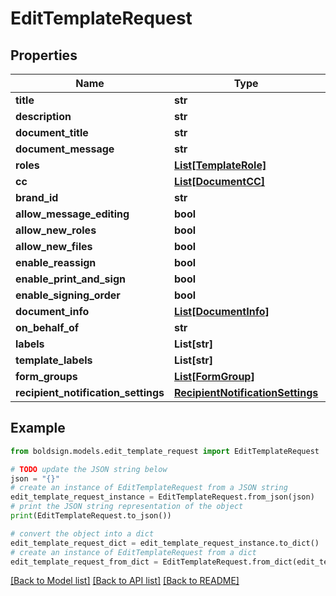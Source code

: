 # EditTemplateRequest


## Properties

Name | Type | Description | Notes
------------ | ------------- | ------------- | -------------
**title** | **str** |  | [optional] 
**description** | **str** |  | [optional] 
**document_title** | **str** |  | [optional] 
**document_message** | **str** |  | [optional] 
**roles** | [**List[TemplateRole]**](TemplateRole.md) |  | [optional] 
**cc** | [**List[DocumentCC]**](DocumentCC.md) |  | [optional] 
**brand_id** | **str** |  | [optional] 
**allow_message_editing** | **bool** |  | [optional] 
**allow_new_roles** | **bool** |  | [optional] 
**allow_new_files** | **bool** |  | [optional] 
**enable_reassign** | **bool** |  | [optional] 
**enable_print_and_sign** | **bool** |  | [optional] 
**enable_signing_order** | **bool** |  | [optional] 
**document_info** | [**List[DocumentInfo]**](DocumentInfo.md) |  | [optional] 
**on_behalf_of** | **str** |  | [optional] 
**labels** | **List[str]** |  | [optional] 
**template_labels** | **List[str]** |  | [optional] 
**form_groups** | [**List[FormGroup]**](FormGroup.md) |  | [optional] 
**recipient_notification_settings** | [**RecipientNotificationSettings**](RecipientNotificationSettings.md) |  | [optional] 

## Example

```python
from boldsign.models.edit_template_request import EditTemplateRequest

# TODO update the JSON string below
json = "{}"
# create an instance of EditTemplateRequest from a JSON string
edit_template_request_instance = EditTemplateRequest.from_json(json)
# print the JSON string representation of the object
print(EditTemplateRequest.to_json())

# convert the object into a dict
edit_template_request_dict = edit_template_request_instance.to_dict()
# create an instance of EditTemplateRequest from a dict
edit_template_request_from_dict = EditTemplateRequest.from_dict(edit_template_request_dict)
```
[[Back to Model list]](../README.md#documentation-for-models) [[Back to API list]](../README.md#documentation-for-api-endpoints) [[Back to README]](../README.md)


